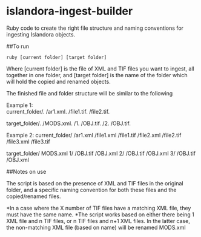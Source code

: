 # islandora-ingest-builder

Ruby code to create the right file structure and naming conventions for ingesting Islandora objects. 

##To run

<pre><code>ruby [current folder] [target folder]</code></pre>

Where [current folder] is the file of XML and TIF files you want to ingest, all together in one folder, and [target folder] is the name of the folder which will hold the copied and renamed objects.

The finished file and folder structure will be similar to the following

Example 1:  
current_folder/. 
	/ar1.xml. 
	/file1.tif. 
	/file2.tif. 

target_folder/. 
	/MODS.xml. 
	/1. 
		/OBJ.tif. 
	/2. 
		/OBJ.tif. 

Example 2:
current_folder/
	/ar1.xml
	/file1.xml
	/file1.tif
	/file2.xml
	/file2.tif
	/file3.xml
	/file3.tif
	
target_folder/
	MODS.xml
	1/
		/OBJ.tif
		/OBJ.xml
	2/
		/OBJ.tif
		/OBJ.xml
	3/
		/OBJ.tif
		/OBJ.xml
		
##Notes on use

The script is based on the presence of XML and TIF files in the original folder, and a specific naming convention for both these files and the copied/renamed files. 


*In a case where the X number of TIF files have a matching XML file, they must have the same name.
*The script works based on either there being 1 XML file and n TIF files, or n TIF files and n+1 XML files. In the latter case, the non-matching XML file (based on name) will be renamed MODS.xml

